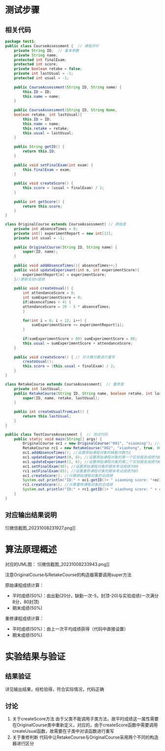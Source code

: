 # 测试步骤
## 相关代码
```java
package test1;
public class CourseAssessment {  // 课程评价
	private String ID;  // 基本参数
	private String name;
	protected int finalExam;
	protected int score;
	private boolean retake = false;
	private int lastUsual = -1;
	protected int usual = -1;
	
	public CourseAssessment(String ID, String name) {
		this.ID = ID;
		this.name = name;
	}
	
	public CourseAssessment(String ID, String Name,
	boolean retake, int lastUsual){
		this.ID = ID;
		this.name = name;
		this.retake = retake;
		this.usual = lastUsual;
	}
	
	public String getID() {
		return this.ID;
	}
	
	public void setFinalExam(int exam) {
		this.finalExam = exam;
	}
	
	public void createScore() {
		this.score = (usual + finalExam) / 2;
	}
	
	public int getScore() {
		return this.score;
	}
}

class OriginalCourse extends CourseAssessment{ // 原始类
	private int absenceTimes = 0;
	private int[] experimentReport = new int[12];
	private int usual = -1;
	
	public OriginalCourse(String ID, String name) {
		super(ID, name);
	}
	
	public void addAbsenceTimes(){ absenceTimes++;}
	public void updateExperimant(int n, int experimentScore){
		experimentReport[n] = experimentScore;
	}//更新实验n成绩
	
	public void createUsual() {
		int attendanceScore = 0;
		int sumExperimentScore = 0;
		if(absenceTimes < 4) {
		attendanceScore = 20 - 5 * absenceTimes;
		}
	
		for(int i = 0; i < 12; i++) {
			sumExperimentScore += experimentReport[i];
		}
		
		if(sumExperimentScore > 80) sumExperimentScore = 80;
		this.usual = sumExperimentScore + attendanceScore;
	}
	
	public void createScore() { // 对计算分数进行重写
		createUsual();
		this.score = (this.usual + finalExam) / 2;
	}
}

class RetakeCourse extends CourseAssessment{  // 重修类
	private int lastUsual;
	public RetakeCourse(String ID, String name, boolean retake, int lastUsual) {
		super(ID, name, retake, lastUsual);
	}
	
	public int createUsualfromLast() {
		return this.lastUsual;
	}
}

public class TestCourseAssessment {  // 测试代码
	public static void main(String[] args) {
		OriginalCourse oc1 = new OriginalCourse("001", "xiaoming"); //创建一个原始课程对象
		RetakeCourse rc1 = new RetakeCourse("002", "xiaohong", true, 80); //创建一个重修课程对象
		oc1.addAbsenceTimes(); //设置原始课程对象的缺勤次数为1
		oc1.updateExperimant(0, 8); //设置原始课程对象的第一个实验报告成绩为8
		oc1.updateExperimant(1, 6); //设置原始课程对象的第二个实验报告成绩为6
		oc1.setFinalExam(90); //设置原始课程对象的期末考试成绩为90
		rc1.setFinalExam(85); //设置重修课程对象的期末考试成绩为85
		oc1.createScore(); //计算原始课程对象的总成绩
		System.out.println("ID:" + oc1.getID()+ " xiaoming score: "+oc1.getScore()); //打印原始课程对象的总成绩
		rc1.createScore(); //计算重修课程对象的总成绩
		System.out.println("ID:" + rc1.getID()+ " xiaohong score: " + rc1.getScore()); //打印重修课程对象的总成绩
	}
}
```

## 对应输出结果说明
![[微信截图_20231008231927.png]]

# 算法原理概述
对应的UML图：
![[微信截图_20231008233943.png]]

注意OriginalCourse与RetakeCourse的构造器需要调用super方法

原始课程成绩计算：
- 平时成绩(50%)：由出勤(20分，缺勤一次-5，封顶-20)与实验成绩(一次满分8分，80封顶)
- 期末成绩(50%)

重修课程成绩计算：
- 平时成绩(50%)：由上一次平均成绩获得（代码中直接设置）
- 期末成绩(50%)

# 实验结果与验证
## 结果验证
详见输出结果，经检验得，符合实际情况，代码正确

## 讨论
1. 关于createScore方法
	由于父类不能调用子类方法，故平时成绩这一属性需要在OriginalCourse类中重新定义，对应的，由于createScore函数中需要调用createUsual函数，故需要在子类中对该函数进行重写
2. 关于重修判断
	代码中让RetakeCourse与OriginalCourse采用两个不同的构造器进行区分

